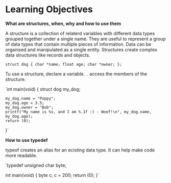 # Learning Objectives


**What are structures, when, why and how to use them**

A structure is a collection of relaterd variables with different data types grouped together under a single name.
They are useful to represent a group of data types that contain multiple pieces of information.
Data can be organised and manipulated as a single entity. Structures create complex data structures like records and objects.


`struct dog
{
	char *name;
	float age;
	char *owner;
};`


Tu use a structure, declare a variable. `.` access the members of the structure.

`int main(void)
{
    struct dog my_dog;

    my_dog.name = "Poppy";
    my_dog.age = 3.5;
    my_dog.owner = "Bob";
    printf("My name is %s, and I am %.1f :) - Woof!\n", my_dog.name, my_dog.age);
    return (0);
}`

**How to use typedef**

typeof creates an alias for an ecisting data type. It can help make code more readable.

`typedef unsigned char byte;

int main(void)
{
	byte c;
	c = 200;
	return (0);
}`
